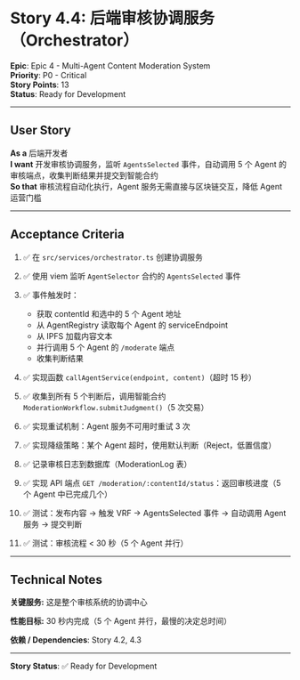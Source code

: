 # Story 4.4: 后端审核协调服务（Orchestrator）

**Epic**: Epic 4 - Multi-Agent Content Moderation System  
**Priority**: P0 - Critical  
**Story Points**: 13  
**Status**: Ready for Development

---

## User Story

**As a** 后端开发者  
**I want** 开发审核协调服务，监听 `AgentsSelected` 事件，自动调用 5 个 Agent 的审核端点，收集判断结果并提交到智能合约  
**So that** 审核流程自动化执行，Agent 服务无需直接与区块链交互，降低 Agent 运营门槛

---

## Acceptance Criteria

1. ✅ 在 `src/services/orchestrator.ts` 创建协调服务

2. ✅ 使用 viem 监听 `AgentSelector` 合约的 `AgentsSelected` 事件

3. ✅ 事件触发时：
   - 获取 contentId 和选中的 5 个 Agent 地址
   - 从 AgentRegistry 读取每个 Agent 的 serviceEndpoint
   - 从 IPFS 加载内容文本
   - 并行调用 5 个 Agent 的 `/moderate` 端点
   - 收集判断结果

4. ✅ 实现函数 `callAgentService(endpoint, content)`（超时 15 秒）

5. ✅ 收集到所有 5 个判断后，调用智能合约 `ModerationWorkflow.submitJudgment()`（5 次交易）

6. ✅ 实现重试机制：Agent 服务不可用时重试 3 次

7. ✅ 实现降级策略：某个 Agent 超时，使用默认判断（Reject，低置信度）

8. ✅ 记录审核日志到数据库（ModerationLog 表）

9. ✅ 实现 API 端点 `GET /moderation/:contentId/status`：返回审核进度（5 个 Agent 中已完成几个）

10. ✅ 测试：发布内容 → 触发 VRF → AgentsSelected 事件 → 自动调用 Agent 服务 → 提交判断

11. ✅ 测试：审核流程 < 30 秒（5 个 Agent 并行）

---

## Technical Notes

**关键服务:** 这是整个审核系统的协调中心

**性能目标:** 30 秒内完成（5 个 Agent 并行，最慢的决定总时间）

**依赖 / Dependencies**: Story 4.2, 4.3

---

**Story Status**: ✅ Ready for Development
